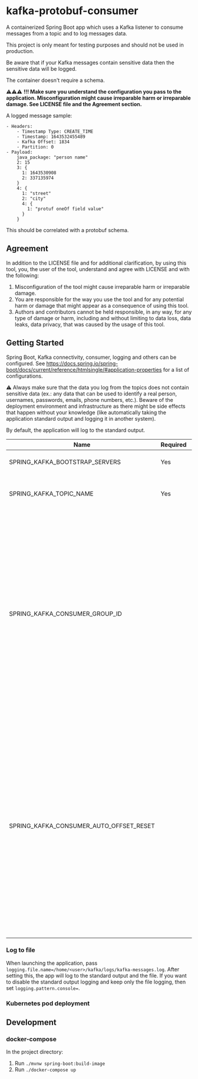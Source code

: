 # kafka-protobuf-consumer

A containerized Spring Boot app which uses a Kafka listener to consume messages from a topic and to log messages data.

This project is only meant for testing purposes and should not be used in production.

Be aware that if your Kafka messages contain sensitive data then the sensitive data will be logged.

The container doesn't require a schema.

&#x26A0;&#x26A0;&#x26A0; **!!! Make sure you understand the configuration you pass to the application. Misconfiguration might cause irreparable harm or irreparable damage. See LICENSE file and the Agreement section.** 

A logged message sample:

```
- Headers:
    - Timestamp Type: CREATE_TIME
    - Timestamp: 1643532455489
    - Kafka Offset: 1834
    - Partition: 0
- Payload:
    java_package: "person name"
    2: 15
    3: {
      1: 1643530908
      2: 337135974
    }
    4: {
      1: "street"
      2: "city"
      4: {
        1: "protuf oneOf field value"
      }
    }
```

This should be correlated with a protobuf schema.

## Agreement

In addition to the LICENSE file and for additional clarification, by using this tool, you, the user of the tool, understand and agree with LICENSE and with the following:
1. Misconfiguration of the tool might cause irreparable harm or irreparable damage.
2. You are responsible for the way you use the tool and for any potential harm or damage that might appear as a consequence of using this tool.
3. Authors and contributors cannot be held responsible, in any way, for any type of damage or harm, including and without limiting to data loss, data leaks, data privacy, that was caused by the usage of this tool.

## Getting Started

Spring Boot, Kafka connectivity, consumer, logging and others can be configured. See https://docs.spring.io/spring-boot/docs/current/reference/htmlsingle/#application-properties for a list of configurations.

&#x26A0; Always make sure that the data you log from the topics does not contain sensitive data (ex.: any data that can be used to identify a real person, usernames, passwords, emails, phone numbers, etc.). Beware of the deployment environment and infrastructure as there might be side effects that happen without your knowledge (like automatically taking the application standard output and logging it in another system).

By default, the application will log to the standard output.

| Name                                    | Required | Sample Value                         | Default     | Description                                                                                                                                                                                                                                                                          |
|-----------------------------------------|----------|--------------------------------------|-------------|--------------------------------------------------------------------------------------------------------------------------------------------------------------------------------------------------------------------------------------------------------------------------------------|
| SPRING_KAFKA_BOOTSTRAP_SERVERS          | Yes      | localhost:29092                      |             | Kafka broker address                                                                                                                                                                                                                                                                 |
| SPRING_KAFKA_TOPIC_NAME                 | Yes      | events.user                          |             | The topic from which messages will be consumed                                                                                                                                                                                                                                       |
| SPRING_KAFKA_CONSUMER_GROUP_ID          |          | bf2f1933-de86-44c6-b654-ac57d20bf003 | Random UUID | &#x26A0; The consumer group ID. Never set this value to an existing consumer group ID. Doing that will cause the messages to be consumed by the test consumer which might end up with data loss. If not provided the test consumer will get a new UUID.                              |
| SPRING_KAFKA_CONSUMER_AUTO_OFFSET_RESET |          | earliest                             | latest      | &#x26A0; The way the consumer should consume messages when it joins Kafka. Check Kafka docs for possible values and default values. Depending on the value that is set and on other Kafka parameters, this might consume a high amount of messages and produce huge amounts of logs. |

### Log to file

When launching the application, pass `logging.file.name=/home/<user>/kafka/logs/kafka-messages.log`. After setting this, the app will log to the standard output and the file. If you want to disable the standard output logging and keep only the file logging, then set `logging.pattern.console=`.

### Kubernetes pod deployment



## Development

### docker-compose

In the project directory:

1. Run `./mvnw spring-boot:build-image`
2. Run `./docker-compose up`